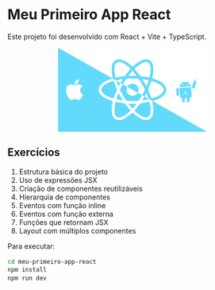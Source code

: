 # Meu Primeiro App React

Este projeto foi desenvolvido com React + Vite + TypeScript.

<img src="react.png" alt="Logo React" width="300" style="display: block; margin: 0 auto;" />

## Exercícios

1. Estrutura básica do projeto
2. Uso de expressões JSX
3. Criação de componentes reutilizáveis
4. Hierarquia de componentes
5. Eventos com função inline
6. Eventos com função externa
7. Funções que retornam JSX
8. Layout com múltiplos componentes

Para executar:
```bash
cd meu-primeiro-app-react
npm install
npm run dev
